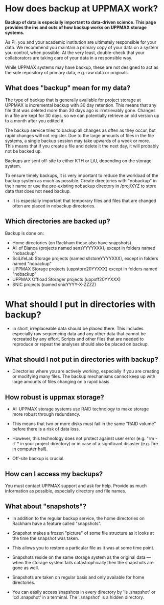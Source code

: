 # How does backup at UPPMAX work?

**Backup of data is especially important to data-driven science. This page provides the ins and outs of how backup works on UPPMAX storage systems.**

As PI, you and your academic institution are ultimately responsible for your data. We recommend you maintain a primary copy of your data on a system you control, when possible. At the very least, double-check that your collaborators are taking care of your data in a responsible way.

While UPPMAX systems may have backup, these are not designed to act as the sole repository of primary data, e.g. raw data or originals.

## What does "backup" mean for my data?
The type of backup that is generally available for project storage at UPPMAX is incremental backup with 30 day retention. This means that any file that was deleted more than 30 days ago is irretrievably gone. Changes in a file are kept for 30 days, so we can potentially retrieve an old version up to a month after you edited it.

The backup service tries to backup all changes as often as they occur, but rapid changes will not register. Due to the large amounts of files in the file systems, a single backup session may take upwards of a week or more. This means that if you create a file and delete it the next day, it will probably not be backed up.

Backups are sent off-site to either KTH or LiU, depending on the storage system.

To ensure timely backups, it is very important to reduce the workload of the backup system as much as possible. Create directories with "nobackup" in their name or use the pre-existing nobackup directory in /proj/XYZ to store data that does not need backup.

- It is especially important that temporary files and files that are changed often are placed in nobackup directories.

## Which directories are backed up?
Backup is done on:

- Home directories (on Rackham these also have snapshots)
- All of Bianca (projects named sensYYYYXXX), except in folders named "nobackup"
- SciLifeLab Storage projects (named sllstoreYYYYXXX), except in folders named "nobackup"
- UPPMAX Storage projects (uppstore20YYXXX) except in folders named "nobackup"
- UPPMAX Offload Storager projects (uppoff20YYXXX)
- SNIC projects (named snicYYYY-X-ZZZZ)

# What should I put in directories with backup?
- In short, irreplaceable data should be placed there. This includes especially raw sequencing data and any other data that cannot be recreated by any effort. Scripts and other files that are needed to reproduce or repeat the analyses should also be placed on backup.

## What should I not put in directories with backup?
- Directories where you are actively working, especially if you are creating or modifying many files.
  The backup mechanisms cannot keep up with large amounts of files changing on a rapid basis.

## How robust is uppmax storage?
- All UPPMAX storage systems use RAID technology to make storage more robust through redundancy.
- This means that two or more disks must fail in the same "RAID volume" before there is a risk of data loss.

- However, this technology does not protect against user error (e.g. "rm -rf * in your project directory) or in case of a significant disaster (e.g. fire in computer hall).
- Off-site backup is crucial.

## How can I access my backups?
You must contact UPPMAX support and ask for help. Provide as much information as possible, especially directory and file names.

## What about "snapshots"?
- In addition to the regular backup service, the home directories on Rackham have a feature called "snapshots".
- Snapshot makes a frozen "picture" of some file structure as it looks at the time the snapshot was taken.
- This allows you to restore a particular file as it was at some time point.
- Snapshots reside on the same storage system as the original data — when the storage system fails catastrophically then the snapshots are gone as well.
- Snapshots are taken on regular basis and only available for home directories.

- You can easily access snapshots in every directory by 'ls .snapshot' or 'cd .snapshot' in a terminal. The '.snapshot' is a hidden directory.
